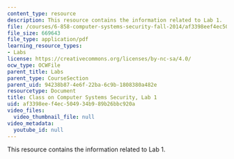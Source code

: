 ```yaml
---
content_type: resource
description: This resource contains the information related to Lab 1.
file: /courses/6-858-computer-systems-security-fall-2014/af3398eef4ec504934b989b26bbc920a_MIT6_858F14_lab1.pdf
file_size: 669643
file_type: application/pdf
learning_resource_types:
- Labs
license: https://creativecommons.org/licenses/by-nc-sa/4.0/
ocw_type: OCWFile
parent_title: Labs
parent_type: CourseSection
parent_uid: 94238b87-4e6f-22ba-6c9b-1808380a482e
resourcetype: Document
title: Class on Computer Systems Security, Lab 1
uid: af3398ee-f4ec-5049-34b9-89b26bbc920a
video_files:
  video_thumbnail_file: null
video_metadata:
  youtube_id: null
---
```

This resource contains the information related to Lab 1.